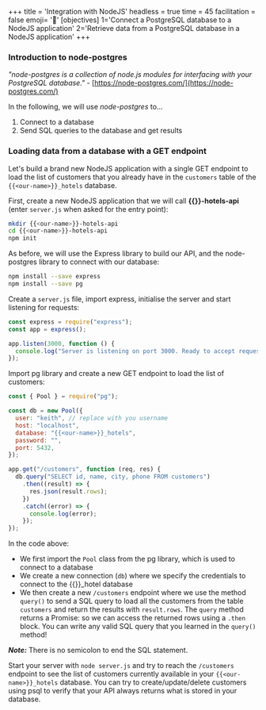+++
title = 'Integration with NodeJS'
headless = true
time = 45
facilitation = false
emoji= '🧩'
[objectives]
    1='Connect a PostgreSQL database to a NodeJS application'
    2='Retrieve data from a PostgreSQL database in a NodeJS application'
+++

### Introduction to node-postgres

_"node-postgres is a collection of node.js modules for interfacing with your PostgreSQL database."_ - [https://node-postgres.com/](https://node-postgres.com/)

In the following, we will use _node-postgres_ to...

1. Connect to a database
2. Send SQL queries to the database and get results

### Loading data from a database with a GET endpoint

Let's build a brand new NodeJS application with a single GET endpoint to load the list of customers that you already have in the `customers` table of the `{{<our-name>}}_hotels` database.

First, create a new NodeJS application that we will call **{{<our-name>}}-hotels-api** (enter `server.js` when asked for the entry point):

```bash
mkdir {{<our-name>}}-hotels-api
cd {{<our-name>}}-hotels-api
npm init
```

As before, we will use the Express library to build our API, and the node-postgres library to connect with our database:

```bash
npm install --save express
npm install --save pg
```

Create a `server.js` file, import express, initialise the server and start listening for requests:

```js
const express = require("express");
const app = express();

app.listen(3000, function () {
  console.log("Server is listening on port 3000. Ready to accept requests!");
});
```

Import pg library and create a new GET endpoint to load the list of customers:

```js
const { Pool } = require("pg");

const db = new Pool({
  user: "keith", // replace with you username
  host: "localhost",
  database: "{{<our-name>}}_hotels",
  password: "",
  port: 5432,
});

app.get("/customers", function (req, res) {
  db.query("SELECT id, name, city, phone FROM customers")
    .then((result) => {
      res.json(result.rows);
    })
    .catch((error) => {
      console.log(error);
    });
});
```

In the code above:

- We first import the `Pool` class from the pg library, which is used to connect to a database
- We create a new connection (`db`) where we specify the credentials to connect to the {{<our-name>}}\_hotel database
- We then create a new `/customers` endpoint where we use the method `query()` to send a SQL query to load all the customers from the table `customers` and return the results with `result.rows`. The `query` method returns a Promise: so we can access the returned rows using a `.then` block. You can write any valid SQL query that you learned in the `query()` method!

**_Note:_** There is no semicolon to end the SQL statement.

Start your server with `node server.js` and try to reach the `/customers` endpoint to see the list of customers currently available in your `{{<our-name>}}_hotels` database. You can try to create/update/delete customers using psql to verify that your API always returns what is stored in your database.
